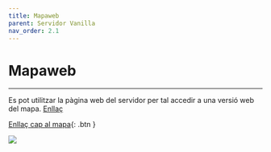 ```yaml
---
title: Mapaweb
parent: Servidor Vanilla
nav_order: 2.1
---
```


# Mapaweb

---

Es pot utilitzar la pàgina web del servidor per tal accedir a una versió web del mapa. [Enllaç](http://vanilla.megacat.cat)

[Enllaç cap al mapa](http://vanilla.megacat.cat){: .btn }

![](foto_mapaweb.png)


